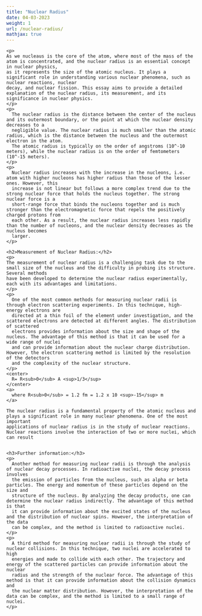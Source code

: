 ```yaml
---
title: "Nuclear Radius"
date: 04-03-2023
weight: 1
url: /nuclear-radius/
mathjax: true
---
```


    <p>
    As we nucleaus is the core of the atom, where most of the mass of the atom is concentrated, and the nuclear radius is an essential concept in nuclear physics,
    as it represents the size of the atomic nucleus. It plays a significant role in understanding various nuclear phenomena, such as nuclear reactions, nuclear 
    decay, and nuclear fission. This essay aims to provide a detailed explanation of the nuclear radius, its measurement, and its significance in nuclear physics.
    </p>
    <p>
      The nuclear radius is the distance between the center of the nucleus and its outermost boundary, or the point at which the nuclear density decreases to a 
      negligible value. The nuclear radius is much smaller than the atomic radius, which is the distance between the nucleus and the outermost electron in the atom. 
      The atomic radius is typically on the order of angstroms (10^-10 meters), while the nuclear radius is on the order of femtometers (10^-15 meters).
    </p>
    <p>
      Nuclear radius increases with the increase in the nucleons, i.e. atom with higher nucleons has higher radius than those of the lesser ones. However, this 
      increase is not linear but follows a more complex trend due to the strong nuclear force that holds the nucleus together. The strong nuclear force is a 
      short-range force that binds the nucleons together and is much stronger than the electromagnetic force that repels the positively charged protons from 
      each other. As a result, the nuclear radius increases less rapidly than the number of nucleons, and the nuclear density decreases as the nucleus becomes 
      larger.
    </p>
    
    <h2>Measurement of Nuclear Radius:</h2>
    <p>
    The measurement of nuclear radius is a challenging task due to the small size of the nucleus and the difficulty in probing its structure. Several methods 
    have been developed to determine the nuclear radius experimentally, each with its advantages and limitations.
    </p>
    <p>
      One of the most common methods for measuring nuclear radii is through electron scattering experiments. In this technique, high-energy electrons are 
      directed at a thin foil of the element under investigation, and the scattered electrons are detected at different angles. The distribution of scattered 
      electrons provides information about the size and shape of the nucleus. The advantage of this method is that it can be used for a wide range of nuclei 
      and can provide information about the nuclear charge distribution. However, the electron scattering method is limited by the resolution of the detectors 
      and the complexity of the nuclear structure.
    </p>
    <center>
      R= R<sub>0</sub> A <sup>1/3</sup>
    </center>
    <a>
      where R<sub>0</sub> = 1.2 fm = 1.2 x 10 <sup>-15</sup> m
    </a>
    
    The nuclear radius is a fundamental property of the atomic nucleus and plays a significant role in many nuclear phenomena. One of the most important 
    applications of nuclear radius is in the study of nuclear reactions. Nuclear reactions involve the interaction of two or more nuclei, which can result
    
    
    <h3>Further information:</h3>
    <p>
      Another method for measuring nuclear radii is through the analysis of nuclear decay processes. In radioactive nuclei, the decay process involves 
      the emission of particles from the nucleus, such as alpha or beta particles. The energy and momentum of these particles depend on the size and 
      structure of the nucleus. By analyzing the decay products, one can determine the nuclear radius indirectly. The advantage of this method is that 
      it can provide information about the excited states of the nucleus and the distribution of nuclear spins. However, the interpretation of the data 
      can be complex, and the method is limited to radioactive nuclei.
    </p>
    <p>
      A third method for measuring nuclear radii is through the study of nuclear collisions. In this technique, two nuclei are accelerated to high 
      energies and made to collide with each other. The trajectory and energy of the scattered particles can provide information about the nuclear 
      radius and the strength of the nuclear force. The advantage of this method is that it can provide information about the collision dynamics and 
      the nuclear matter distribution. However, the interpretation of the data can be complex, and the method is limited to a small range of nuclei.
    </p>

